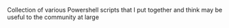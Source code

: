 Collection of various Powershell scripts that I put together and think may be useful to the community at large

